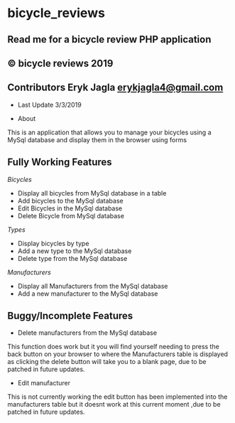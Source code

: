 # bicycle_reviews

## Read me for a bicycle review PHP application 
## © bicycle reviews 2019

## Contributors Eryk Jagla <erykjagla4@gmail.com>

- Last Update 3/3/2019

- About

This is an application that allows you to manage your bicycles using a MySql database and display them in the browser using forms

## Fully Working Features

*Bicycles*

- Display all bicycles from MySql database in a table
- Add bicycles to the MySql database
- Edit Bicycles in the MySql database
- Delete Bicycle from MySql database

*Types*

- Display bicycles by type
- Add a new type to the MySql database
- Delete type from the MySql database

*Manufacturers*

- Display all Manufacturers from the MySql database
- Add a new manufacturer to the MySql database

## Buggy/Incomplete Features

- Delete manufacturers from the MySql database

This function does work but it you will find yourself needing to press the back button on your browser to where the Manufacturers
table is displayed as clicking the delete button will take you to a blank page, due to be patched in future updates.

- Edit manufacturer

This is not currently working the edit button has been implemented into the manufacturers table but it doesnt work at this current moment
,due to be patched in future updates.
